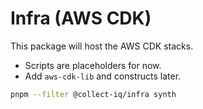 # Infra (AWS CDK)

This package will host the AWS CDK stacks.

- Scripts are placeholders for now.
- Add `aws-cdk-lib` and constructs later.

```bash
pnpm --filter @collect-iq/infra synth
```

